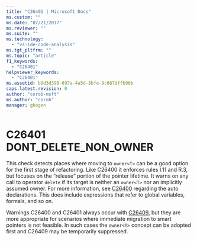 ```yaml
---
title: "C26401 | Microsoft Docs"
ms.custom: ""
ms.date: "07/21/2017"
ms.reviewer: ""
ms.suite: ""
ms.technology: 
  - "vs-ide-code-analysis"
ms.tgt_pltfrm: ""
ms.topic: "article"
f1_keywords: 
  - "C26401"
helpviewer_keywords: 
  - "C26401"
ms.assetid: b9d3d398-697a-4a5d-8bfe-9c667dffb90b
caps.latest.revision: 0
author: "corob-msft"
ms.author: "corob"
manager: ghogen
---
```

# C26401 DONT_DELETE_NON_OWNER
This check detects places where moving to `owner<T>` can be a good option for the first stage of refactoring. Like C26400 it enforces rules I.11 and R.3, but focuses on the “release” portion of the pointer lifetime. It warns on any call to operator `delete` if its target is neither an `owner<T>` nor an implicitly assumed owner. For more information, see [C26400](c26400.md) regarding the auto declarations. This does include expressions that refer to global variables, formals, and so on. 


Warnings C26400 and C26401 always occur with [C26409](c26409.md), but they are more appropriate for scenarios where immediate migration to smart pointers is not feasible. In such cases the `owner<T>` concept can be adopted first and C26409 may be temporarily suppressed.

